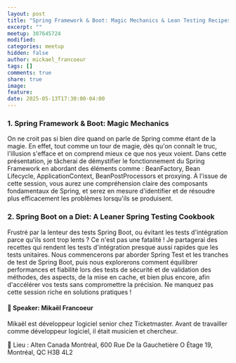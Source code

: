 ```yaml
---
layout: post
title: "Spring Framework & Boot: Magic Mechanics & Lean Testing Recipes"
excerpt: ""
meetup: 307645724
modified:
categories: meetup
hidden: false
author: mickael_francoeur
tags: []
comments: true
share: true
image:
feature:
date: 2025-05-13T17:30:00-04:00
---
```



### 1. Spring Framework & Boot: Magic Mechanics

On ne croit pas si bien dire quand on parle de Spring comme étant de la magie. En effet, tout comme un tour de magie, dès qu'on connaît le truc, l'illusion s'efface et on comprend mieux ce que nos yeux voient. Dans cette présentation, je tâcherai de démystifier le fonctionnement du Spring Framework en abordant des éléments comme : BeanFactory, Bean Lifecycle, ApplicationContext, BeanPostProcessors et proxying. À l'issue de cette session, vous aurez une compréhension claire des composants fondamentaux de Spring, et serez en mesure d'identifier et de résoudre plus efficacement les problèmes lorsqu'ils se produisent.

### 2. Spring Boot on a Diet: A Leaner Spring Testing Cookbook

Frustré par la lenteur des tests Spring Boot, ou évitant les tests d'intégration parce qu'ils sont trop lents ? Ce n'est pas une fatalité ! Je partagerai des recettes qui rendent les tests d'intégration presque aussi rapides que les tests unitaires. Nous commencerons par aborder Spring Test et les tranches de test de Spring Boot, puis nous explorerons comment équilibrer performances et fiabilité lors des tests de sécurité et de validation des méthodes, des aspects, de la mise en cache, et bien plus encore, afin d'accélérer vos tests sans compromettre la précision. Ne manquez pas cette session riche en solutions pratiques !

#### 🎤 Speaker: Mikaël Francoeur

Mikaël est développeur logiciel senior chez Ticketmaster. Avant de travailler comme développeur logiciel, il était musicien et chercheur.

📍 Lieu : Alten Canada Montréal, 600 Rue De la Gauchetière O Étage 19, Montréal, QC H3B 4L2
